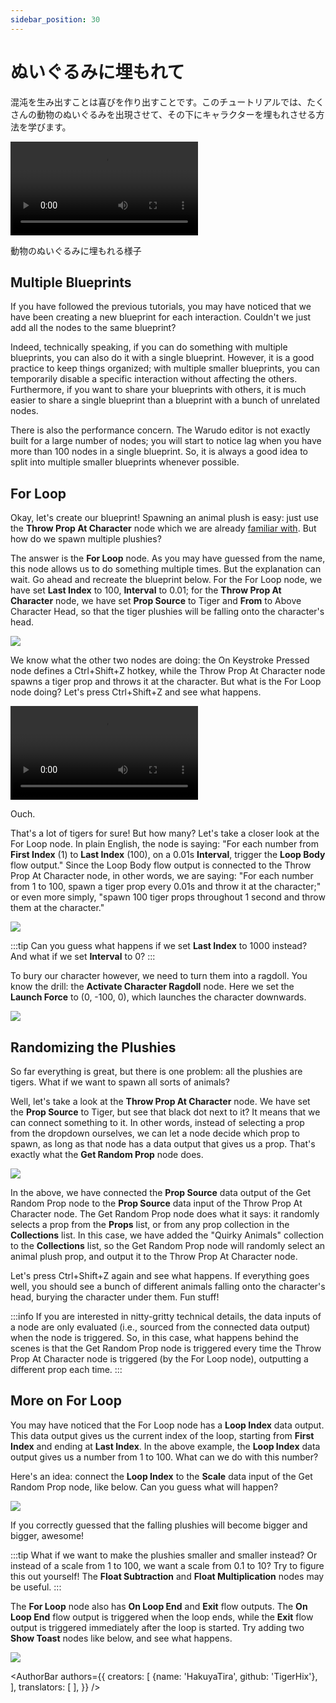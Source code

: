 ```yaml
---
sidebar_position: 30
---
```


# ぬいぐるみに埋もれて

混沌を生み出すことは喜びを作り出すことです。このチュートリアルでは、たくさんの動物のぬいぐるみを出現させて、その下にキャラクターを埋もれさせる方法を学びます。

<div style={{width: '100%'}} className="video-box"><video controls loop src="/jp/doc-img/buried.mp4" /></div>
<p class="img-desc">動物のぬいぐるみに埋もれる様子</p>

## Multiple Blueprints

If you have followed the previous tutorials, you may have noticed that we have been creating a new blueprint for each interaction. Couldn't we just add all the nodes to the same blueprint?

Indeed, technically speaking, if you can do something with multiple blueprints, you can also do it with a single blueprint. However, it is a good practice to keep things organized; with multiple smaller blueprints, you can temporarily disable a specific interaction without affecting the others. Furthermore, if you want to share your blueprints with others, it is much easier to share a single blueprint than a blueprint with a bunch of unrelated nodes.

There is also the performance concern. The Warudo editor is not exactly built for a large number of nodes; you will start to notice lag when you have more than 100 nodes in a single blueprint. So, it is always a good idea to split into multiple smaller blueprints whenever possible.

## For Loop

Okay, let's create our blueprint! Spawning an animal plush is easy: just use the **Throw Prop At Character** node which we are already [familiar with](ragdoll.md). But how do we spawn multiple plushies?

The answer is the **For Loop** node. As you may have guessed from the name, this node allows us to do something multiple times. But the explanation can wait. Go ahead and recreate the blueprint below. For the For Loop node, we have set **Last Index** to 100, **Interval** to 0.01; for the **Throw Prop At Character** node, we have set **Prop Source** to Tiger and **From** to Above Character Head, so that the tiger plushies will be falling onto the character's head.

![](/doc-img/en-blueprint-buried-1.png)

We know what the other two nodes are doing: the On Keystroke Pressed node defines a Ctrl+Shift+Z hotkey, while the Throw Prop At Character node spawns a tiger prop and throws it at the character. But what is the For Loop node doing? Let's press Ctrl+Shift+Z and see what happens.

<div style={{width: '100%'}} className="video-box"><video controls loop src="/doc-img/buried-2.mp4" /></div>
<p class="img-desc">Ouch.</p>

That's a lot of tigers for sure! But how many? Let's take a closer look at the For Loop node. In plain English, the node is saying: "For each number from **First Index** (1) to **Last Index** (100), on a 0.01s **Interval**, trigger the **Loop Body** flow output." Since the Loop Body flow output is connected to the Throw Prop At Character node, in other words, we are saying: "For each number from 1 to 100, spawn a tiger prop every 0.01s and throw it at the character;" or even more simply, "spawn 100 tiger props throughout 1 second and throw them at the character."

![](/doc-img/en-blueprint-buried-3.png)

:::tip
Can you guess what happens if we set **Last Index** to 1000 instead? And what if we set **Interval** to 0?
:::

To bury our character however, we need to turn them into a ragdoll. You know the drill: the **Activate Character Ragdoll** node. Here we set the **Launch Force** to (0, -100, 0), which launches the character downwards.

![](/doc-img/en-blueprint-buried-4.png)

## Randomizing the Plushies

So far everything is great, but there is one problem: all the plushies are tigers. What if we want to spawn all sorts of animals?

Well, let's take a look at the **Throw Prop At Character** node. We have set the **Prop Source** to Tiger, but see that black dot next to it? It means that we can connect something to it. In other words, instead of selecting a prop from the dropdown ourselves, we can let a node decide which prop to spawn, as long as that node has a data output that gives us a prop. That's exactly what the **Get Random Prop** node does.

![](/doc-img/en-blueprint-buried-2.png)

In the above, we have connected the **Prop Source** data output of the Get Random Prop node to the **Prop Source** data input of the Throw Prop At Character node. The Get Random Prop node does what it says: it randomly selects a prop from the **Props** list, or from any prop collection in the **Collections** list. In this case, we have added the "Quirky Animals" collection to the **Collections** list, so the Get Random Prop node will randomly select an animal plush prop, and output it to the Throw Prop At Character node.

Let's press Ctrl+Shift+Z again and see what happens. If everything goes well, you should see a bunch of different animals falling onto the character's head, burying the character under them. Fun stuff!

:::info
If you are interested in nitty-gritty technical details, the data inputs of a node are only evaluated (i.e., sourced from the connected data output) when the node is triggered. So, in this case, what happens behind the scenes is that the Get Random Prop node is triggered every time the Throw Prop At Character node is triggered (by the For Loop node), outputting a different prop each time.
:::

## More on For Loop

You may have noticed that the For Loop node has a **Loop Index** data output. This data output gives us the current index of the loop, starting from **First Index** and ending at **Last Index**. In the above example, the **Loop Index** data output gives us a number from 1 to 100. What can we do with this number?

Here's an idea: connect the **Loop Index** to the **Scale** data input of the Get Random Prop node, like below. Can you guess what will happen?

![](/doc-img/en-blueprint-buried-5.png)

If you correctly guessed that the falling plushies will become bigger and bigger, awesome!

:::tip
What if we want to make the plushies smaller and smaller instead? Or instead of a scale from 1 to 100, we want a scale from 0.1 to 10? Try to figure this out yourself! The **Float Subtraction** and **Float Multiplication** nodes may be useful.
:::

The **For Loop** node also has **On Loop End** and **Exit** flow outputs. The **On Loop End** flow output is triggered when the loop ends, while the **Exit** flow output is triggered immediately after the loop is started. Try adding two **Show Toast** nodes like below, and see what happens.

![](/doc-img/en-blueprint-buried-6.png)

<AuthorBar authors={{
  creators: [
    {name: 'HakuyaTira', github: 'TigerHix'},
  ],
  translators: [
  ],
}} />
